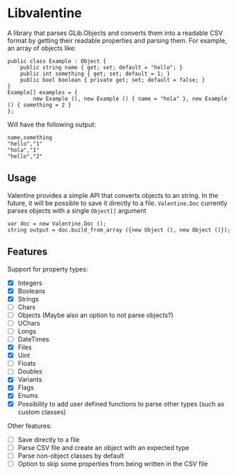 # Libvalentine

A library that parses GLib.Objects and converts them into a readable CSV format by getting their readable properties and parsing them. For example, an array of objects like:

```vala
public class Example : Object {
    public string name { get; set; default = "hello"; }
    public int something { get; set; default = 1; }
    public bool boolean { private get; set; default = false; }
}
Example[] examples = {
        new Example (), new Example () { name = "hola" }, new Example () { something = 2 }
};
```

Will have the following output:

```csv
name,something
"hello","1"
"hola","1"
"hello","2"
```

## Usage

Valentine provides a simple API that converts objects to an string. In the future, it will be possible to save it directly to a file. `Valentine.Doc` currently parses objects with a single `Object[]` argument

```vala
var doc = new Valentine.Doc ();
string output = doc.build_from_array ({new Object (), new Object ()});
```

## Features

Support for property types:

- [x] Integers
- [x] Booleans
- [x] Strings
- [ ] Chars
- [ ] Objects (Maybe also an option to not parse objects?)
- [ ] UChars
- [ ] Longs
- [ ] DateTimes
- [x] Files
- [x] Uint
- [ ] Floats
- [ ] Doubles
- [X] Variants
- [x] Flags
- [x] Enums
- [x] Possibility to add user defined functions to parse other types (such as custom classes)

Other features:

- [ ] Save directly to a file
- [ ] Parse CSV file and create an object with an expected type
- [ ] Parse non-object classes by default
- [ ] Option to skip some properties from being written in the CSV file
